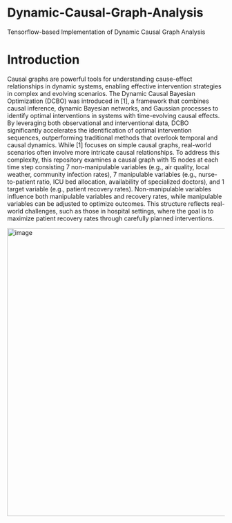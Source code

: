 # Dynamic-Causal-Graph-Analysis
Tensorflow-based Implementation of Dynamic Causal Graph Analysis
# Introduction

Causal graphs are powerful tools for understanding cause-effect relationships in dynamic systems, enabling effective intervention strategies in complex and evolving scenarios. The Dynamic Causal Bayesian Optimization (DCBO) was introduced in [1], a framework that combines causal inference, dynamic Bayesian networks, and Gaussian processes to identify optimal interventions in systems with time-evolving causal effects. By leveraging both observational and interventional data, DCBO significantly accelerates the identification of optimal intervention sequences, outperforming traditional methods that overlook temporal and causal dynamics. While [1] focuses on simple causal graphs, real-world scenarios often involve more intricate causal relationships. To address this complexity, this repository examines a causal graph with 15 nodes at each time step consisting 7 non-manipulable variables (e.g., air quality, local weather, community infection rates), 7 manipulable variables (e.g., nurse-to-patient ratio, ICU bed allocation, availability of specialized doctors), and 1 target variable (e.g., patient recovery rates). Non-manipulable variables influence both manipulable variables and recovery rates, while manipulable variables can be adjusted to optimize outcomes. This structure reflects real-world challenges, such as those in hospital settings, where the goal is to maximize patient recovery rates through carefully planned interventions.

<img width="667" alt="image" src="https://github.com/user-attachments/assets/8d61e13a-9aa6-4659-9010-bf40bcc26196" />
